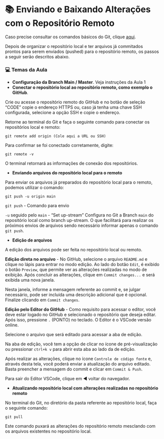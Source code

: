 # :books: Enviando e Baixando Alterações com o Repositório Remoto

Caso precise consultar os comandos básicos do Git, clique [aqui](./05%20-%20Estrutura%20Git%20-%20Comandos%20Básicos.md).

Depois de organizar o repositório local e ter arquivos já commitados prontos para serem enviados (pushed) para o repositório remoto, os passos a seguir serão descritos abaixo.

### :computer: Temas da Aula

- **Configuração da Branch Main / Master**. Veja instruções da Aula 1
- **Conectar o repositório local ao repositório remoto, como exemplo o GitHub**.

Crie ou acesse o repositório remoto do GitHub e no botão de seleção “CODE” copie o endereço HTTPS ou, caso já tenha uma chave SSH configurada, selecione a opção SSH e copie o endereço.

Retorne ao terminal do Git e faça o seguinte comando para conectar os repositórios local e remoto:

```
git remote add origin (Cole aqui a URL ou SSH)
```

Para confirmar se foi conectado corretamente, digite:

```
git remote -v
```

O terminal retornará as informações de conexão dos repositórios.

- **Enviando arquivos do repositório local para o remoto**

Para enviar os arquivos já preparados do repositório local para o remoto, podemos utilizar o comando:

```
git push -u origin main
```

`git push` - Comando para envio

`-u` seguido pelo `main` - “Set up-stream” Configura no Git a Branch `main` do repositório local como branch up-stream. O que facilitará para realizar os próximos envios de arquivos sendo necessário informar apenas o comando `git push`.

- **Edição de arquivos**

A edição dos arquivos pode ser feita no repositório local ou remoto.

**Edição direta no arquivo** - No GitHub, selecione o arquivo `README.md` e clique no lápis para entrar no modo edição. Ao lado do botão `Edit`, é exibido o botão `Preview`, que permite ver as alterações realizadas no modo de exibição. Após concluir as alterações, clique em `Commit changes...` e será exibida uma nova janela.

Nesta janela, informe a mensagem referente ao commit e, se julgar necessário, pode ser incluída uma descrição adicional que é opcional. Finalize clicando em `Commit changes`.

**Edição pelo Editor do GitHub** - Como requisito para acessar o editor, você deve estar logado no GitHub e selecionado o repositório que deseja editar. Após isso, pressione `.` (PONTO) no teclado. O Editor é o VSCode versão online.

Selecione o arquivo que será editado para acessar a aba de edição.

Na aba de edição, você tem a opção de clicar no ícone de pré-visualização ou pressionar `ctrl+k v` para abrir esta aba ao lado da de edição.

Após realizar as alterações, clique no ícone `Controle de código fonte` e, através desta tela, você poderá enviar a atualização do arquivo editado. Basta preencher a mensagem do commit e clicar em `Commit & Push`.

Para sair do Editor VSCode, clique em :arrow_backward: voltar do navegador.

- **Atualizando repositório local com alterações realizadas no repositório remoto**

No terminal do Git, no diretório da pasta referente ao repositório local, faça o seguinte comando:

```
git pull
```

Este comando puxará as alterações do repositório remoto mesclando com os arquivos existentes no repositório local.